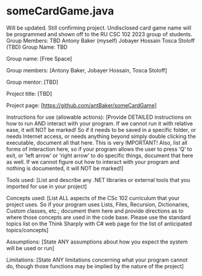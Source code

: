 # someCardGame.java
Will be updated. Still confirming project.
Undisclosed card game name will be programmed and shown off to the RU CSC 102 2023 group of students.
Group Members: TBD
Antony Baker (myself)
Jobayer Hossain 
Tosca Stoloff (TBD)
Group Name: TBD

Group name: [Free Space]

Group members: [Antony Baker, Jobayer Hossain, Tosca Stoloff]

Group mentor: [TBD]

Project title: [TBD]

Project page: [https://github.com/antBaker/someCardGame]

Instructions for use (allowable actions): [Provide DETAILED  instructions on how to run AND interact with your program. If we cannot run it with relative ease, it will NOT be marked! So if it needs to be saved in a specific folder, or needs Internet access, or needs anything beyond simply double clicking the executable, document all that here. This is very IMPORTANT! Also, list all forms of interaction here, so if your program allows the user to press ‘Q’ to exit, or ‘left arrow’ or ‘right arrow’ to do specific things, document that here as well. If we cannot figure out how to interact with your program and nothing is documented, it will NOT be marked!]

Tools used: [List and describe any .NET libraries or external tools that you imported for use in your project]

Concepts used: [List ALL aspects of the CSc 102 curriculum that your project uses. So if your program uses Lists, Files, Recursion, Dictionaries, Custom classes, etc.; document them here and provide directions as to where those concepts are used in the code base. Please use the standard topics list on the Think Sharply with C# web page for the list of anticipated topics/concepts]

Assumptions: [State ANY assumptions about how you expect the system will be used or run]

Limitations: [State ANY limitations concerning what your program cannot do, though those functions may be implied by the nature of the project]


